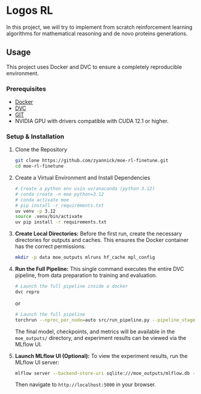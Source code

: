 # Logos RL


In this project, we will try to implement from scratch reinforcement learning algorithms for mathematical reasoning and de novo proteins generations.

## Usage

This project uses Docker and DVC to ensure a completely reproducible environment.

### Prerequisites

- [Docker](https://www.docker.com/get-started)
- [DVC](https://dvc.org/doc/install)
- [GIT](https://git-scm.com/)
- NVIDIA GPU with drivers compatible with CUDA 12.1 or higher.

### Setup & Installation

1. Clone the Repository

    ```bash
    git clone https://github.com/zyannick/moe-rl-finetune.git
    cd moe-rl-finetune
    ```


2. Create a Virtual Environment and Install Dependencies

    ```bash
    # Create a python env usin uv/anaconda (python 3.12)
    # conda create -n moe python=3.12
    # conda activate moe
    # pip install -r requirements.txt
    uv venv -p 3.12
    source .venv/bin/activate
    uv pip install -r requirements.txt
    ```

3.  **Create Local Directories:**
    Before the first run, create the necessary directories for outputs and caches. This ensures the Docker container has the correct permissions.

    ```bash
    mkdir -p data moe_outputs mlruns hf_cache mpl_config
    ```

4.  **Run the Full Pipeline:**
    This single command executes the entire DVC pipeline, from data preparation to training and evaluation.

    ```bash
    # Launch the full pipeline inside a docker
    dvc repro
    ```
    or
    ```bash
    # Launch the full pipeline
    torchrun --nproc_per_node=auto src/run_pipeline.py --pipeline_stage full_pipeline
    ```

    The final model, checkpoints, and metrics will be available in the `moe_outputs/` directory, and experiment results can be viewed via the MLflow UI.

5.  **Launch MLflow UI (Optional):**
    To view the experiment results, run the MLflow UI server:
    ```bash
    mlflow server --backend-store-uri sqlite:///moe_outputs/mlflow.db --port 5000
    ```
    Then navigate to `http://localhost:5000` in your browser.
